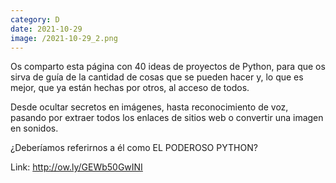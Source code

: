 ```yaml
--- 
category: D 
date: 2021-10-29 
image: /2021-10-29_2.png 
--- 
```


Os comparto esta página con 40 ideas de proyectos de Python, para que os sirva de guía de la cantidad de cosas que se pueden hacer y, lo que es mejor, que ya están hechas por otros, al acceso de todos. 

Desde ocultar secretos en imágenes, hasta reconocimiento de voz, pasando por extraer todos los enlaces de sitios web o convertir una imagen en sonidos.

¿Deberíamos referirnos a él como EL PODEROSO PYTHON?

Link: http://ow.ly/GEWb50GwINI